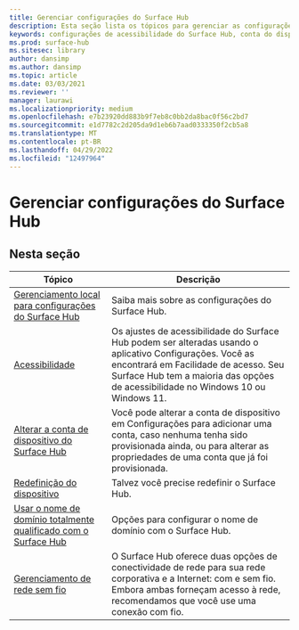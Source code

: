 ```yaml
---
title: Gerenciar configurações do Surface Hub
description: Esta seção lista os tópicos para gerenciar as configurações do Surface Hub.
keywords: configurações de acessibilidade do Surface Hub, conta do dispositivo, redefinição do dispositivo, atualizações do windows, gerenciamento de rede sem fio
ms.prod: surface-hub
ms.sitesec: library
author: dansimp
ms.author: dansimp
ms.topic: article
ms.date: 03/03/2021
ms.reviewer: ''
manager: laurawi
ms.localizationpriority: medium
ms.openlocfilehash: e7b23920dd883b9f7eb8c0bb2da8bac0f56c2bd7
ms.sourcegitcommit: e1d7782c2d205da9d1eb6b7aad0333350f2cb5a8
ms.translationtype: MT
ms.contentlocale: pt-BR
ms.lasthandoff: 04/29/2022
ms.locfileid: "12497964"
---
```

# <a name="manage-surface-hub-settings"></a>Gerenciar configurações do Surface Hub

## <a name="in-this-section"></a>Nesta seção

|Tópico | Descrição|
| ------ | --------------- |
| [Gerenciamento local para configurações do Surface Hub](local-management-surface-hub-settings.md) | Saiba mais sobre as configurações do Surface Hub.  |
| [Acessibilidade](accessibility-surface-hub.md) | Os ajustes de acessibilidade do Surface Hub podem ser alteradas usando o aplicativo Configurações. Você as encontrará em Facilidade de acesso. Seu Surface Hub tem a maioria das opções de acessibilidade no Windows 10 ou Windows 11.|
| [Alterar a conta de dispositivo do Surface Hub](change-surface-hub-device-account.md) | Você pode alterar a conta de dispositivo em Configurações para adicionar uma conta, caso nenhuma tenha sido provisionada ainda, ou para alterar as propriedades de uma conta que já foi provisionada.|
| [Redefinição do dispositivo](device-reset-surface-hub.md) | Talvez você precise redefinir o Surface Hub.|
| [Usar o nome de domínio totalmente qualificado com o Surface Hub](use-fully-qualified-domain-name-surface-hub.md) | Opções para configurar o nome de domínio com o Surface Hub.  |
| [Gerenciamento de rede sem fio](wireless-network-management-for-surface-hub.md) | O Surface Hub oferece duas opções de conectividade de rede para sua rede corporativa e a Internet: com e sem fio. Embora ambas forneçam acesso à rede, recomendamos que você use uma conexão com fio. |
